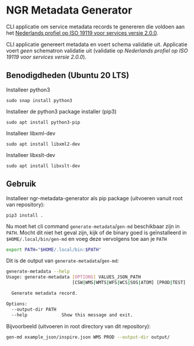 # NGR Metadata Generator

CLI applicatie om service metadata records te genereren die voldoen aan het [Nederlands profiel op ISO 19119 voor services versie 2.0.0](https://docs.geostandaarden.nl/md/mdprofiel-iso19119/).

CLI applicatie genereert metadata en voert schema validatie uit. Applicatie voert *geen* schematron validatie uit (validatie op *Nederlands profiel op ISO 19119 voor services versie 2.0.0*).

## Benodigdheden (Ubuntu 20 LTS)

Installeer python3

```
sudo snap install python3
```

Installeer de python3 package installer (pip3)

```
sudo apt install python3-pip
```

Installeer libxml-dev

```
sudo apt install libxml2-dev
```

Installeer libxslt-dev
```
sudo apt install libxslt-dev
```

## Gebruik

Installeer ngr-metadata-generator als pip package (uitvoeren vanuit root van repository):

```pip3
pip3 install .
```

Nu moet het cli command `generate-metadata`/`gen-md` beschikbaar zijn in `PATH`. Mocht dit niet het geval zijn, kijk of de binary goed is geïnstalleerd in `$HOME/.local/bin/gen-md` en voeg deze vervolgens toe aan je `PATH`

```bash
export PATH="$HOME/.local/bin:$PATH"
```

Dit is de output van `generate-metadata`/`gen-md`:

```bash
generate-metadata --help
Usage: generate-metadata [OPTIONS] VALUES_JSON_PATH
                         [CSW|WMS|WMTS|WFS|WCS|SOS|ATOM] [PROD|TEST]

  Generate metadata record.

Options:
  --output-dir PATH
  --help             Show this message and exit.
```

Bijvoorbeeld (uitvoeren in root directory van dit repository):

```bash
gen-md example_json/inspire.json WMS PROD --output-dir output/
```
